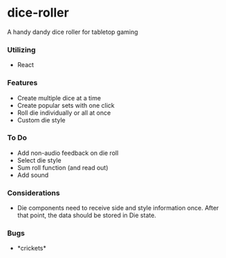 # dice-roller

A handy dandy dice roller for tabletop gaming

### Utilizing
- React

### Features
- Create multiple dice at a time
- Create popular sets with one click
- Roll die individually or all at once
- Custom die style

### To Do
- Add non-audio feedback on die roll
- Select die style
- Sum roll function (and read out)
- Add sound

### Considerations
- Die components need to receive side and style information once. After that point, the data should be stored in Die state.

### Bugs
- \*crickets\*
